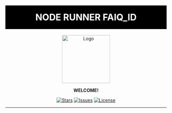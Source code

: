 <h1 align="center" style="color:white; background-color:black; padding: 20px;">NODE RUNNER FAIQ_ID</h1>

<p align="center">
  <img src="https://avatars.githubusercontent.com/u/54805607?s=400&u=9c518be0e8072a36907f9e28f50af569a2d14ef3&v=4" alt="Logo" width="150">
</p>

<p align="center">
  <b>WELCOME!</b>
</p>

<p align="center">
  <a href="https://github.com/yourusername/noderunner/stargazers"><img src="https://img.shields.io/github/stars/yourusername/noderunner.svg" alt="Stars"></a>
  <a href="https://github.com/yourusername/noderunner/issues"><img src="https://img.shields.io/github/issues/yourusername/noderunner.svg" alt="Issues"></a>
  <a href="https://github.com/yourusername/noderunner/blob/main/LICENSE"><img src="https://img.shields.io/github/license/yourusername/noderunner.svg" alt="License"></a>
</p>

---
